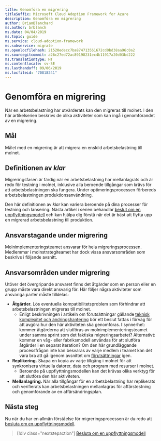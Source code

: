 ```yaml
---
title: Genomföra en migrering
titleSuffix: Microsoft Cloud Adoption Framework for Azure
description: Genomföra en migrering
author: BrianBlanchard
ms.author: brblanch
ms.date: 04/04/2019
ms.topic: guide
ms.service: cloud-adoption-framework
ms.subservice: migrate
ms.openlocfilehash: 21520edecc7ba874713561672cd0bd38aa96c0a2
ms.sourcegitcommit: a26c27ed72ac89198231ec4b11917a20d03bd222
ms.translationtype: HT
ms.contentlocale: sv-SE
ms.lasthandoff: 09/06/2019
ms.locfileid: "70818241"
---
```

# <a name="execute-a-migration"></a>Genomföra en migrering

När en arbetsbelastning har utvärderats kan den migreras till molnet. I den här artikelserien beskrivs de olika aktiviteter som kan ingå i genomförandet av en migrering.

## <a name="objective"></a>Mål

Målet med en migrering är att migrera en enskild arbetsbelastning till molnet.

## <a name="definition-of-done"></a>Definitionen av *klar*

Migreringsfasen är färdig när en arbetsbelastning har mellanlagrats och är redo för testning i molnet, inklusive alla beroende tillgångar som krävs för att arbetsbelastningen ska fungera. Under optimeringsprocessen förbereds arbetsbelastningen produktionsanvändning.

Den här definitionen av *klar* kan variera beroende på dina processer för testning och lansering. Nästa artikel i serien behandlar [beslut om en uppflyttningsmodell](./promotion-models.md) och kan hjälpa dig förstå när det är bäst att flytta upp en migrerad arbetsbelastning till produktion.

## <a name="accountability-during-migration"></a>Ansvarstagande under migrering

Molnimplementeringsteamet ansvarar för hela migreringsprocessen. Medlemmar i molnstrategiteamet har dock vissa ansvarsområden som beskrivs i följande avsnitt.

## <a name="responsibilities-during-migration"></a>Ansvarsområden under migrering

Utöver det övergripande ansvaret finns det åtgärder som en person eller en grupp måste vara direkt ansvarig för. Här följer några aktiviteter som ansvariga parter måste tilldelas:

- **Åtgärder.** Lös eventuella kompatibilitetsproblem som förhindrar att arbetsbelastningen migreras till molnet.
  - Enligt beskrivningen i artikeln om förutsättningar gällande [teknisk komplexitet och ändringshantering](../prerequisites/technical-complexity.md) bör ett beslut fattas i förväg för att avgöra hur den här aktiviteten ska genomföras. I synnerhet: kommer åtgärderna att slutföras av molnimplementeringsteamet under samma sprint som det faktiska migreringsarbetet? Alternativt: kommer en våg- eller fabriksmodell användas för att slutföra åtgärder i en separat iteration? Om den här grundläggande processfrågan inte kan besvaras av varje medlem i teamet kan det vara bra att gå igenom avsnittet om [förutsättningar](../prerequisites/index.md) igen.
- **Replikering.** Skapa en kopia av varje tillgång i molnet för att synkronisera virtuella datorer, data och program med resurser i molnet.
  - Beroende på uppflyttningsmodellen kan det krävas olika verktyg för att slutföra den här aktiviteten.
- **Mellanlagring.** När alla tillgångar för en arbetsbelastning har replikerats och verifierats kan arbetsbelastningen mellanlagras för affärstestning och genomförande av en affärsändringsplan.

## <a name="next-steps"></a>Nästa steg

Nu när du har en allmän förståelse för migreringsprocessen är du redo att [besluta om en uppflyttningsmodell](./promotion-models.md).

> [!div class="nextstepaction"]
> [Besluta om en uppflyttningsmodell](./promotion-models.md)
